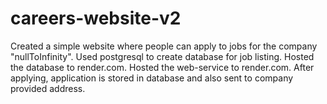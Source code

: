 # careers-website-v2

Created a simple website where people can apply to jobs for the company "nullToInfinity".
Used postgresql to create database for job listing.
Hosted the database to render.com.
Hosted the web-service to render.com.
After applying, application is stored in database and also sent to company provided address.
